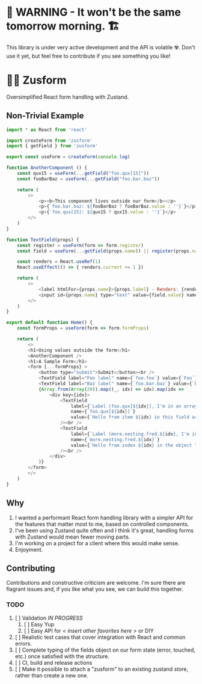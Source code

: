 
# 🚧 WARNING - It won't be the same tomorrow morning. 🏗️
This library is under very active development and the API is volatile ☢️. Don't use it yet, but feel free to contribute if you see something you like!

# 🐻‍❄️ Zusform
Oversimplified React form handling with Zustand.

## Non-Trivial Example

```javascript
import * as React from 'react'

import createForm from 'zusform'
import { getField } from 'zusform'

export const useForm = createForm(console.log)

function AnotherComponent () {
    const qux15 = useForm(...getField("foo.qux[15]"))
    const fooBarBaz = useForm(...getField("foo.bar.baz"))

    return (
        <>
            <p><b>This component lives outside our form</b></p>
            <p>{`foo.bar.baz: ${fooBarBaz ? fooBarBaz.value : ''}`}</p>
            <p>{`foo.qux[15]: ${qux15 ? qux15.value : ''}`}</p>
        </>
    )
}

function TextField(props) {
    const register = useForm(form => form.register)
    const field = useForm(...getField(props.name)) || register(props.name, props.value)

    const renders = React.useRef(1)
    React.useEffect(() => { renders.current += 1 })

    return (
        <>
            <label htmlFor={props.name}>{props.label} - Renders: {renders.current} </label><br />
            <input id={props.name} type="text" value={field.value} name={props.name} onChange={field.onChange} /><br />
        </>
    )
}

export default function Home() {
    const formProps = useForm(form => form.formProps)

    return (
        <>
        <h1>Using values outside the form</h1>
        <AnotherComponent />
        <h1>A Sample Form</h1>
        <form {...formProps} >
            <button type="submit">Submit</button><br />
            <TextField label="Foo label" name={`foo.foo`} value={`Foo`} />
            <TextField label="Baz label" name={`foo.bar.baz`} value={`Baz`} />
            {Array.from(Array(20)).map((_, idx) => idx).map(idx =>
                <div key={idx}>
                    <TextField
                        label={`Label (foo.qux[${idx}], I'm in an array)`}
                        name={`foo.qux[${idx}]`}
                        value={`Hello from item ${idx} in this field array "foo.qux."`}
                    /><br />
                    <TextField
                        label={`Label (more.nesting.fred.${idx}, I'm in an object)`}
                        name={`more.nesting.fred.${idx}`}
                        value={`Hello from index ${idx} in the object "more.nesting.fred." `}
                    /><br />
                </div>
            )}
        </form>
        </>
    )
}
```

## Why
1. I wanted a performant React form handling library with a simpler API for the features that matter most to me, based on controlled components.
2. I've been using Zustand quite often and I think it's great, handling forms with Zustand would mean fewer moving parts.
3. I'm working on a project for a client where this would make sense.
4. Enjoyment.

## Contributing
Contributions and constructive criticism are welcome. I'm sure there are flagrant issues and, if you like what you see, we can build this together.

### TODO
1. [ ] Validation _IN PROGRESS_
   1. [ ] Easy Yup
   2. [ ] Easy API for *< insert other favorites here >* or DIY
2. [ ] Realistic test cases that cover integration with React and common errors.
3. [ ] Complete typing of the fields object on our form state (error, touched, etc.) once satisfied with the structure.
4. [ ] CI, build and release actions
5. [ ] Make it possible to attach a "zusform" to an existing zustand store, rather than create a new one.